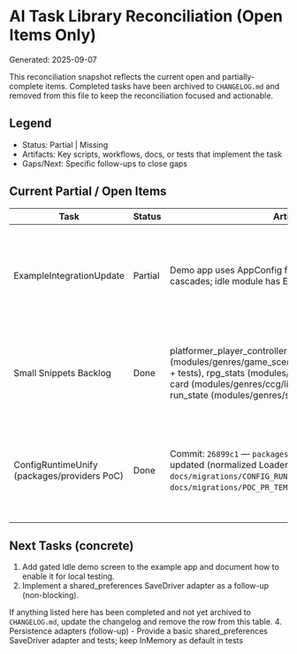 # AI Task Library Reconciliation (Open Items Only)

Generated: 2025-09-07

This reconciliation snapshot reflects the current open and partially-complete items. Completed tasks have been archived to `CHANGELOG.md` and removed from this file to keep the reconciliation focused and actionable.

## Legend

-    Status: Partial | Missing
-    Artifacts: Key scripts, workflows, docs, or tests that implement the task
-    Gaps/Next: Specific follow-ups to close gaps

## Current Partial / Open Items

| Task                                        | Status  | Artifacts (current)                                                                                                                                                                                                                                                                              | Gaps / Next                                                               |
| ------------------------------------------- | ------- | ------------------------------------------------------------------------------------------------------------------------------------------------------------------------------------------------------------------------------------------------------------------------------------------------ | ------------------------------------------------------------------------- |
| ExampleIntegrationUpdate                    | Partial | Demo app uses AppConfig flags; match demo updated with cascades; idle module has ECS stub + tests                                                                                                                                                                                                | Add idle ECS demo screen behind feature flag and document example README  |
| Small Snippets Backlog                      | Done    | platformer_player_controller (modules/genres/game_scenes/src/platformer/player_controller.dart + tests), rpg_stats (modules/genres/rpg/src/stats.dart + tests), ccg card (modules/genres/ccg/lib/src/card.dart + tests), survivor run_state (modules/genres/survivor/src/run_state.dart + tests) | Archived: tests and READMEs added; no remaining small snippet migrations  |
| ConfigRuntimeUnify (packages/providers PoC) | Done    | Commit: `26899c1` — `packages/providers/lib/config/providers.dart` updated (normalized Loader providers, fixed await patterns). Docs: `docs/migrations/CONFIG_RUNTIME_MIGRATION_PLAN.md`, `docs/migrations/POC_PR_TEMPLATE.md`.                                                                  | Merge/Push PR when approved; proceed with next package per migration plan |

## Next Tasks (concrete)

1. Add gated Idle demo screen to the example app and document how to enable it for local testing.
2. Implement a shared_preferences SaveDriver adapter as a follow-up (non-blocking).

If anything listed here has been completed and not yet archived to `CHANGELOG.md`, update the changelog and remove the row from this table. 4. Persistence adapters (follow-up) - Provide a basic shared_preferences SaveDriver adapter and tests; keep InMemory as default in tests

